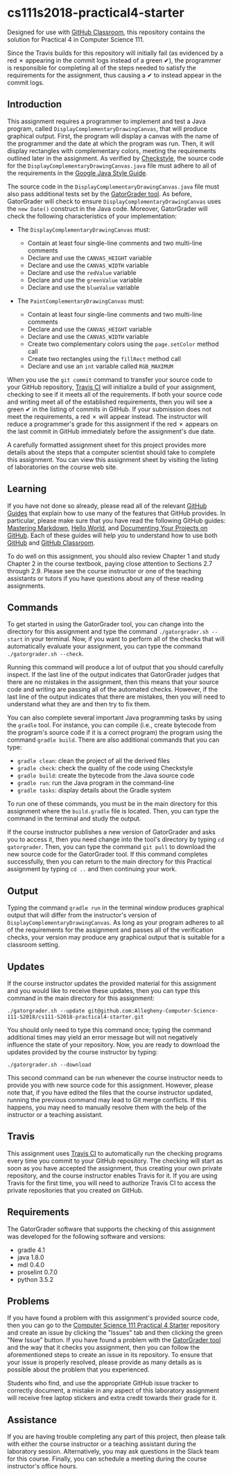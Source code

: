 
# cs111s2018-practical4-starter

Designed for use with [GitHub Classroom](https://classroom.github.com/), this
repository contains the solution for Practical 4 in Computer Science 111.

Since the Travis builds for this repository will initially fail (as evidenced by
a red &#x2717; appearing in the commit logs instead of a green &#x2714;), the
programmer is responsible for completing all of the steps needed to satisfy the
requirements for the assignment, thus causing a &#x2714; to instead appear in
the commit logs.


## Introduction

This assignment requires a programmer to implement and test a Java program,
called `DisplayComplementaryDrawingCanvas`, that will produce graphical output.
First, the program will display a canvas with the name of the programmer and
the date at which the program was run. Then, it will display rectangles with
complementary colors, meeting the requirements outlined later in the
assignment. As verified by
[Checkstyle](https://github.com/checkstyle/checkstyle), the source code for the
`DisplayComplementaryDrawingCanvas.java` file must adhere to all of the
requirements in the [Google Java Style
Guide](https://google.github.io/styleguide/javaguide.html).

The source code in the `DisplayComplementaryDrawingCanvas.java` file must also pass
additional tests set by the [GatorGrader
tool](https://github.com/gkapfham/gatorgrader). As before, GatorGrader will
check to ensure `DisplayComplementaryDrawingCanvas` uses the `new Date()` construct
in the Java code. Moreover, GatorGrader will check the following characteristics
of your implementation:

* The `DisplayComplementaryDrawingCanvas` must:
  * Contain at least four single-line comments and two multi-line comments
  * Declare and use the `CANVAS_HEIGHT` variable
  * Declare and use the `CANVAS_WIDTH` variable
  * Declare and use the `redValue` variable
  * Declare and use the `greenValue` variable
  * Declare and use the `blueValue` variable

* The `PaintComplementaryDrawingCanvas` must:
  * Contain at least four single-line comments and two multi-line comments
  * Declare and use the `CANVAS_HEIGHT` variable
  * Declare and use the `CANVAS_WIDTH` variable
  * Create two complementary colors using the `page.setColor` method call
  * Create two rectangles using the `fillRect` method call
  * Declare and use an `int` variable called `RGB_MAXIMUM`

When you use the `git commit` command to transfer your source code to your
GitHub repository, [Travis CI](https://travis-ci.com/) will initialize a build
of your assignment, checking to see if it meets all of the requirements. If both
your source code and writing meet all of the established requirements, then you
will see a green &#x2714; in the listing of commits in GitHub. If your
submission does not meet the requirements, a red &#x2717; will appear instead.
The instructor will reduce a programmer's grade for this assignment if the red
&#x2717; appears on the last commit in GitHub immediately before the
assignment's due date.

A carefully formatted assignment sheet for this project provides more details
about the steps that a computer scientist should take to complete this
assignment. You can view this assignment sheet by visiting the listing of
laboratories on the course web site.

## Learning

If you have not done so already, please read all of the relevant [GitHub
Guides](https://guides.github.com/) that explain how to use many of the features
that GitHub provides. In particular, please make sure that you have read the
following GitHub guides: [Mastering
Markdown](https://guides.github.com/features/mastering-markdown/), [Hello
World](https://guides.github.com/activities/hello-world/), and [Documenting Your
Projects on GitHub](https://guides.github.com/features/wikis/). Each of these
guides will help you to understand how to use both [GitHub](http://github.com) and
[GitHub Classroom](https://classroom.github.com/).

To do well on this assignment, you should also review Chapter 1 and study
Chapter 2 in the course textbook, paying close attention to Sections 2.7 through
2.9. Please see the course instructor or one of the teaching assistants or
tutors if you have questions about any of these reading assignments.

## Commands

To get started in using the GatorGrader tool, you can change into the directory
for this assignment and type the command `./gatorgrader.sh --start` in your
terminal. Now, if you want to perform all of the checks that will automatically
evaluate your assignment, you can type the command `./gatorgrader.sh --check`.

Running this command will produce a lot of output that you should carefully
inspect. If the last line of the output indicates that GatorGrader judges that
there are no mistakes in the assignment, then this means that your source code
and writing are passing all of the automated checks. However, if the last line
of the output indicates that there are mistakes, then you will need to
understand what they are and then try to fix them.

You can also complete several important Java programming tasks by using the
`gradle` tool. For instance, you can compile (i.e., create bytecode from the
program's source code if it is a correct program) the program using the command
`gradle build`. There are also additional commands that you can type:

* `gradle clean`: clean the project of all the derived files
* `gradle check`: check the quality of the code using Checkstyle
* `gradle build`: create the bytecode from the Java source code
* `gradle run`: run the Java program in the command-line
* `gradle tasks`: display details about the Gradle system

To run one of these commands, you must be in the main directory for this
assignment where the `build.gradle` file is located. Then, you can type the
command in the terminal and study the output.

If the course instructor publishes a new version of GatorGrader and asks you to
access it, then you need change into the tool's directory by typing `cd
gatorgrader`. Then, you can type the command `git pull` to download the new
source code for the GatorGrader tool. If this command completes successfully,
then you can return to the main directory for this Practical assignment by
typing `cd ..` and then continuing your work.

## Output

<!-- NOTE: There is no output sample for graphical programs -->

Typing the command `gradle run` in the terminal window produces graphical
output that will differ from the instructor's version of
`DisplayComplementaryDrawingCanvas`. As long as your program adheres to all of
the requirements for the assignment and passes all of the verification checks,
your version may produce any graphical output that is suitable for a classroom
setting.

## Updates

If the course instructor updates the provided material for this assignment and
you would like to receive these updates, then you can type this command in the
main directory for this assignment:

```
./gatorgrader.sh --update git@github.com:Allegheny-Computer-Science-111-S2018/cs111-S2018-practical4-starter.git
```

You should only need to type this command once; typing the command additional
times may yield an error message but will not negatively influence the state of
your repository. Now, you are ready to download the updates provided by the
course instructor by typing:

```
./gatorgrader.sh --download
```

This second command can be run whenever the course instructor needs to provide
you with new source code for this assignment. However, please note that, if you
have edited the files that the course instructor updated, running the previous
command may lead to Git merge conflicts. If this happens, you may need to
manually resolve them with the help of the instructor or a teaching assistant.

## Travis

This assignment uses [Travis CI](https://travis-ci.com/) to automatically run
the checking programs every time you commit to your GitHub repository. The
checking will start as soon as you have accepted the assignment, thus creating
your own private repository, and the course instructor enables Travis for it. If
you are using Travis for the first time, you will need to authorize Travis CI to
access the private repositories that you created on GitHub.

## Requirements

The GatorGrader software that supports the checking of this assignment was
developed for the following software and versions:

* gradle 4.1
* java 1.8.0
* mdl 0.4.0
* proselint 0.7.0
* python 3.5.2

## Problems

If you have found a problem with this assignment's provided source code, then
you can go to the [Computer Science 111 Practical 4
Starter](https://github.com/Allegheny-Computer-Science-111-S2018/cs111-S2018-practical4-starter)
repository and create an issue by clicking the "Issues" tab and then clicking
the green "New Issue" button. If you have found a problem with the [GatorGrader
tool](https://github.com/gkapfham/gatorgrader) and the way that it checks you
assignment, then you can follow the aforementioned steps to create an issue in
its repository. To ensure that your issue is properly resolved, please provide
as many details as is possible about the problem that you experienced. 

Students who find, and use the appropriate GitHub issue tracker to correctly
document, a mistake in any aspect of this laboratory assignment will receive
free laptop stickers and extra credit towards their grade for it.

## Assistance

If you are having trouble completing any part of this project, then please talk
with either the course instructor or a teaching assistant during the laboratory
session. Alternatively, you may ask questions in the Slack team for this
course. Finally, you can schedule a meeting during the course instructor's
office hours.
